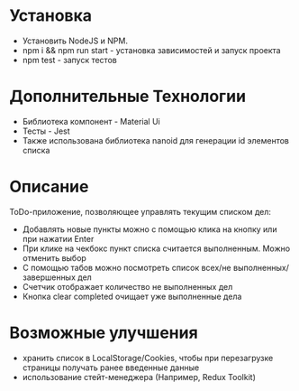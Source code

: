 # Установка
- Установить NodeJS и NPM.
- npm i && npm run start - установка зависимостей и запуск проекта
- npm test - запуск тестов
# Дополнительные Технологии
- Библиотека компонент - Material Ui
- Тесты - Jest
- Также использована библиотека nanoid для генерации id элементов списка
# Описание
ToDo-приложение, позволяющее управлять текущим списком дел:
- Добавлять новые пункты можно с помощью клика на кнопку или при нажатии Enter
- При клике на чекбокс пункт списка считается выполненным. Можно отменить выбор
- С помощью табов можно посмотреть список всех/не выполненных/завершенных дел
- Счетчик отображает количество не выполненных дел
- Кнопка clear completed очищает уже выполненные дела
# Возможные улучшения
- хранить список в LocalStorage/Cookies, чтобы при перезагрузке страницы получать ранее введенные данные
- использование стейт-менеджера (Например, Redux Toolkit)
